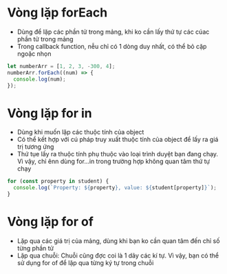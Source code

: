 # Vòng lặp forEach

- Dùng để lặp các phần tử trong mảng, khi ko cần lấy thứ tự các cúac phần tử trong mảng
- Trong callback function, nễu chỉ có 1 dòng duy nhất, có thể bỏ cặp ngoặc nhọn

```js
let numberArr = [1, 2, 3, -300, 4];
numberArr.forEach((num) => {
  console.log(num);
});
```

# Vòng lặp for in

- Dùng khi muốn lặp các thuộc tính của object
- Có thể kết hợp với cú pháp truy xuất thuộc tính của object để lấy ra giá trị tương ứng
- Thứ tụe lấy ra thuộc tính phụ thuộc vào loại trình duyệt bạn đang chạy. Vì vậy, chỉ ênn dùng for...in trong trường hợp không quan tâm thứ tự chạy

```js
for (const property in student) {
  console.log(`Property: ${property}, value: ${student[property]}`);
}
```

# Vòng lặp for of
- Lặp qua các giá trị của mảng, dùng khi bạn ko cần quan tâm đến chỉ số từng phần tử
- Lặp qua chuỗi: Chuỗi cũng đợc coi là 1 dãy các kí tự. Vì vậy, bạn có thể sử dụng for of để lặp qua từng ký tự trong chuỗi
